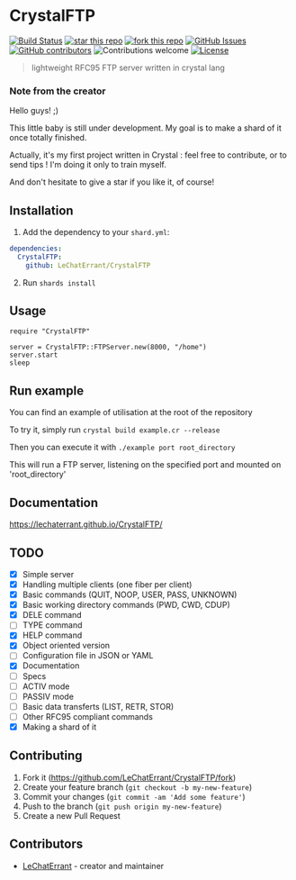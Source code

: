 # CrystalFTP
[![Build Status](https://travis-ci.org/LeChatErrant/CrystalFTP.svg?branch=master)](https://travis-ci.org/LeChatErrant/CrystalFTP)
[![star this repo](http://githubbadges.com/star.svg?user=LeChatErrant&repo=CrystalFTP&style=default)](https://github.com/LeChatErrant/CrystalFTP)
[![fork this repo](http://githubbadges.com/fork.svg?user=LeChatErrant&repo=CrystalFTP&style=default)](https://github.com/LeChatErrant/CrystalFTP/fork)
[![GitHub Issues](https://img.shields.io/github/issues/LeChatErrant/CrystalFTP.svg)](https://github.com/LeChatErrant/CrystalFTP/issues)
[![GitHub contributors](https://img.shields.io/github/contributors/LeChatErrant/CrystalFTP.svg)](https://GitHub.com/LeChatErrant/CrystalFTP/graphs/contributors/)
![Contributions welcome](https://img.shields.io/badge/contributions-welcome-green.svg)
[![License](https://img.shields.io/badge/license-MIT-blue.svg)](https://opensource.org/licenses/MIT)
> lightweight RFC95 FTP server written in crystal lang

### Note from the creator

Hello guys! ;)

This little baby is still under development. My goal is to make a shard of it once totally finished.

Actually, it's my first project written in Crystal : feel free to contribute, or to send tips ! I'm doing it only to train myself.

And don't hesitate to give a star if you like it, of course!

## Installation

1. Add the dependency to your `shard.yml`:

```yaml
dependencies:
  CrystalFTP:
    github: LeChatErrant/CrystalFTP
```

2. Run `shards install`

## Usage

```crystal
require "CrystalFTP"

server = CrystalFTP::FTPServer.new(8000, "/home")
server.start
sleep

```

## Run example

You can find an example of utilisation at the root of the repository

To try it, simply run `crystal build example.cr --release`

Then you can execute it with `./example port root_directory`

This will run a FTP server, listening on the specified port and mounted on 'root_directory'

## Documentation

https://lechaterrant.github.io/CrystalFTP/

## TODO

- [x] Simple server
- [x] Handling multiple clients (one fiber per client)
- [x] Basic commands (QUIT, NOOP, USER, PASS, UNKNOWN)
- [x] Basic working directory commands (PWD, CWD, CDUP)
- [x] DELE command
- [ ] TYPE command
- [x] HELP command
- [x] Object oriented version
- [ ] Configuration file in JSON or YAML
- [x] Documentation
- [ ] Specs
- [ ] ACTIV mode
- [ ] PASSIV mode
- [ ] Basic data transferts (LIST, RETR, STOR)
- [ ] Other RFC95 compliant commands
- [x] Making a shard of it

## Contributing

1. Fork it (<https://github.com/LeChatErrant/CrystalFTP/fork>)
2. Create your feature branch (`git checkout -b my-new-feature`)
3. Commit your changes (`git commit -am 'Add some feature'`)
4. Push to the branch (`git push origin my-new-feature`)
5. Create a new Pull Request

## Contributors

- [LeChatErrant](https://github.com/LeChatErrant) - creator and maintainer

